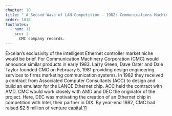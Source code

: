 ```yaml
---
chapter: 10
title: " A Second Wave of LAN Competition - 1982: Communications Machinery Corporation (CMC)"
order: 1018
footnotes:
  - num: 11
    src: |-
      CMC company records.
---
```


Excelan’s exclusivity of the intelligent Ethernet controller market niche would be brief. For Communication Machinery Corporation (CMC) would announce similar products in early 1983. Larry Green, Dave Oster and Dale Taylor founded CMC on February 5, 1981 providing design engineering services to firms marketing communication systems. In 1982 they received a contract from Associated Computer Consultants (ACC) to design and build an emulator for the LANCE Ethernet chip. ACC held the contract with AMD. CMC would work closely with AMD and DEC the originator of the project. Here, DEC was motivating the creation of an Ethernet chip in competition with Intel, their partner in DIX. By year-end 1982, CMC had raised $2.5 million of venture capital.<a name="fnloc11" href="#fn11">11</a>
